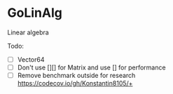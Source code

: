 # GoLinAlg
Linear algebra

Todo:
- [ ] Vector64
- [ ] Don't use [][] for Matrix and use [] for performance
- [ ] Remove benchmark outside for research
https://codecov.io/gh/Konstantin8105/+
